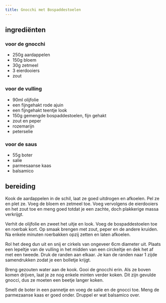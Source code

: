 ```yaml
---
title: Gnocchi met Bospaddestoelen
---
```


## ingrediënten

### voor de gnocchi
* 250g aardappelen 
* 150g bloem 
* 30g zetmeel
* 3 eierdooiers
* zout

### voor de vulling
* 90ml olijfolie 
* een fijngehakt rode ajuin
* een fijngehakt teentje look
* 150g gemengde bospaddestoelen, fijn gehakt
* zout en peper
* rozemarijn
* peterselie

### voor de saus
* 55g boter
* salie
* parmesaanse kaas
* balsamico

##  bereiding 

Kook de aardappelen in de schil, laat ze goed uitdrogen en afkoelen. Pel ze en plet ze. Voeg de bloem en zetmeel toe. Voeg vervolgens de eierdooiers en het zout toe en meng goed totdat je een zachte, doch plakkerige massa verkrijgt.

Verhit de olijfolie en zweet het uitje en look. Voeg de bospaddestoelen toe en roerbak kort. Op smaak brengen met zout, peper en de andere kruiden. Na enkele minuten roerbakken opzij zetten en laten afkoelen.

Rol het deeg dun uit en snij er cirkels van ongeveer 6cm diameter uit. Plaats een lepeltje van de vulling in het midden van een circkeltje en dek het af met een tweede. Druk de randen aan elkaar. Je kan de randen naar 1 zijde samendrukken zodat je een bolletje krijgt.

Breng gezouten water aan de kook. Gooi de gnocchi erin. Als ze boven komen drijven, laat je ze nog enkele minten verder koken. Dit zijn gevulde gnocci, dus ze moeten een beetje langer koken.

Smelt de boter in een pannetje en voeg de salie en de gnocci toe. Meng de parmezaanse kaas er goed onder. Druppel er wat balsamico over.

